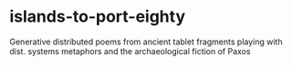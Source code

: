 # islands-to-port-eighty
Generative distributed poems from ancient tablet fragments playing with dist. systems metaphors and the archaeological fiction of Paxos
